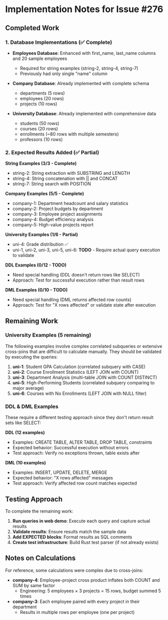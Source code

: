 # Implementation Notes for Issue #276

## Completed Work

### 1. Database Implementations (✅ Complete)
- **Employees Database**: Enhanced with first_name, last_name columns and 20 sample employees
  - Required for string examples (string-2, string-4, string-7)
  - Previously had only single "name" column
  
- **Company Database**: Already implemented with complete schema
  - departments (5 rows)
  - employees (20 rows)
  - projects (10 rows)
  
- **University Database**: Already implemented with comprehensive data
  - students (50 rows)
  - courses (20 rows)
  - enrollments (~80 rows with multiple semesters)
  - professors (10 rows)

### 2. Expected Results Added (✅ Partial)

**String Examples (3/3 - Complete)**
- string-2: String extraction with SUBSTRING and LENGTH
- string-4: String concatenation with || and CONCAT
- string-7: String search with POSITION

**Company Examples (5/5 - Complete)**
- company-1: Department headcount and salary statistics
- company-2: Project budgets by department
- company-3: Employee project assignments
- company-4: Budget efficiency analysis
- company-5: High-value projects report

**University Examples (1/6 - Partial)**
- uni-4: Grade distribution ✅
- uni-1, uni-2, uni-3, uni-5, uni-6: **TODO** - Require actual query execution to validate

**DDL Examples (0/12 - TODO)**
- Need special handling (DDL doesn't return rows like SELECT)
- Approach: Test for successful execution rather than result rows

**DML Examples (0/10 - TODO)**
- Need special handling (DML returns affected row counts)
- Approach: Test for "X rows affected" or validate state after execution

## Remaining Work

### University Examples (5 remaining)
The following examples involve complex correlated subqueries or extensive cross-joins that are difficult to calculate manually. They should be validated by executing the queries:

1. **uni-1**: Student GPA Calculation (correlated subquery with CASE)
2. **uni-2**: Course Enrollment Statistics (LEFT JOIN with COUNT)
3. **uni-3**: Department Analysis (multi-table JOIN with COUNT DISTINCT)
4. **uni-5**: High-Performing Students (correlated subquery comparing to major average)
5. **uni-6**: Courses with No Enrollments (LEFT JOIN with NULL filter)

### DDL & DML Examples
These require a different testing approach since they don't return result sets like SELECT:

**DDL (12 examples)**
- Examples: CREATE TABLE, ALTER TABLE, DROP TABLE, constraints
- Expected behavior: Successful execution without errors
- Test approach: Verify no exceptions thrown, table exists after

**DML (10 examples)**
- Examples: INSERT, UPDATE, DELETE, MERGE
- Expected behavior: "X rows affected" messages
- Test approach: Verify affected row count matches expected

## Testing Approach

To complete the remaining work:

1. **Run queries in web demo**: Execute each query and capture actual results
2. **Validate results**: Ensure results match the sample data
3. **Add EXPECTED blocks**: Format results as SQL comments
4. **Create test infrastructure**: Build Rust test parser (if not already exists)

## Notes on Calculations

For reference, some calculations were complex due to cross-joins:
- **company-4**: Employee-project cross product inflates both COUNT and SUM by same factor
  - Engineering: 5 employees × 3 projects = 15 rows, budget summed 5 times
- **company-3**: Each employee paired with every project in their department
  - Results in multiple rows per employee (one per project)

